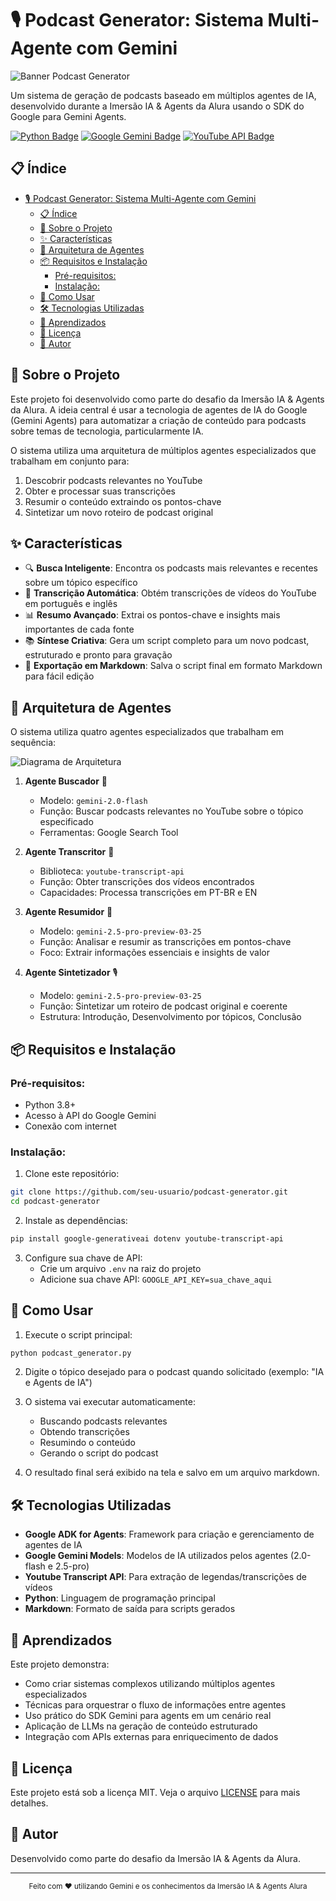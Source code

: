 # 🎙️ Podcast Generator: Sistema Multi-Agente com Gemini

![Banner Podcast Generator](https://img.shields.io/badge/🎙️%20Podcast%20Generator-Imersão%20IA%20Alura-6F57FF?style=for-the-badge)

Um sistema de geração de podcasts baseado em múltiplos agentes de IA, desenvolvido durante a Imersão IA &amp; Agents da Alura usando o SDK do Google para Gemini Agents.

[![Python Badge](https://img.shields.io/badge/Python-3776AB?style=flat-square&logo=python&logoColor=white)](#)
[![Google Gemini Badge](https://img.shields.io/badge/Google%20Gemini-886FBF?style=flat-square&logo=google&logoColor=white)](#)
[![YouTube API Badge](https://img.shields.io/badge/YouTube%20API-FF0000?style=flat-square&logo=youtube&logoColor=white)](#)

## 📋 Índice

- [🎙️ Podcast Generator: Sistema Multi-Agente com Gemini](#️-podcast-generator-sistema-multi-agente-com-gemini)
  - [📋 Índice](#-índice)
  - [🚀 Sobre o Projeto](#-sobre-o-projeto)
  - [✨ Características](#-características)
  - [🔄 Arquitetura de Agentes](#-arquitetura-de-agentes)
  - [📦 Requisitos e Instalação](#-requisitos-e-instalação)
    - [Pré-requisitos:](#pré-requisitos)
    - [Instalação:](#instalação)
  - [🎯 Como Usar](#-como-usar)
  - [🛠️ Tecnologias Utilizadas](#️-tecnologias-utilizadas)
  - [🧠 Aprendizados](#-aprendizados)
  - [📝 Licença](#-licença)
  - [👤 Autor](#-autor)

## 🚀 Sobre o Projeto

Este projeto foi desenvolvido como parte do desafio da Imersão IA &amp; Agents da Alura. A ideia central é usar a tecnologia de agentes de IA do Google (Gemini Agents) para automatizar a criação de conteúdo para podcasts sobre temas de tecnologia, particularmente IA.

O sistema utiliza uma arquitetura de múltiplos agentes especializados que trabalham em conjunto para:
1. Descobrir podcasts relevantes no YouTube
2. Obter e processar suas transcrições
3. Resumir o conteúdo extraindo os pontos-chave
4. Sintetizar um novo roteiro de podcast original

## ✨ Características

- 🔍 **Busca Inteligente**: Encontra os podcasts mais relevantes e recentes sobre um tópico específico
- 📝 **Transcrição Automática**: Obtém transcrições de vídeos do YouTube em português e inglês
- 📊 **Resumo Avançado**: Extrai os pontos-chave e insights mais importantes de cada fonte
- 📚 **Síntese Criativa**: Gera um script completo para um novo podcast, estruturado e pronto para gravação
- 💾 **Exportação em Markdown**: Salva o script final em formato Markdown para fácil edição

## 🔄 Arquitetura de Agentes

O sistema utiliza quatro agentes especializados que trabalham em sequência:

![Diagrama de Arquitetura](https://img.shields.io/badge/-Arquitetura%20Multi--Agente-informational?style=flat-square)

1. **Agente Buscador** 🔎
   - Modelo: `gemini-2.0-flash`
   - Função: Buscar podcasts relevantes no YouTube sobre o tópico especificado
   - Ferramentas: Google Search Tool

2. **Agente Transcritor** 🎯
   - Biblioteca: `youtube-transcript-api`
   - Função: Obter transcrições dos vídeos encontrados
   - Capacidades: Processa transcrições em PT-BR e EN

3. **Agente Resumidor** 📝
   - Modelo: `gemini-2.5-pro-preview-03-25`
   - Função: Analisar e resumir as transcrições em pontos-chave
   - Foco: Extrair informações essenciais e insights de valor

4. **Agente Sintetizador** 🎙️
   - Modelo: `gemini-2.5-pro-preview-03-25`
   - Função: Sintetizar um roteiro de podcast original e coerente
   - Estrutura: Introdução, Desenvolvimento por tópicos, Conclusão

## 📦 Requisitos e Instalação

### Pré-requisitos:

- Python 3.8+
- Acesso à API do Google Gemini
- Conexão com internet

### Instalação:

1. Clone este repositório:
```bash
git clone https://github.com/seu-usuario/podcast-generator.git
cd podcast-generator
```

2. Instale as dependências:
```bash
pip install google-generativeai dotenv youtube-transcript-api
```

3. Configure sua chave de API:
   - Crie um arquivo `.env` na raiz do projeto
   - Adicione sua chave API: `GOOGLE_API_KEY=sua_chave_aqui`

## 🎯 Como Usar

1. Execute o script principal:
```bash
python podcast_generator.py
```

2. Digite o tópico desejado para o podcast quando solicitado (exemplo: "IA e Agents de IA")

3. O sistema vai executar automaticamente:
   - Buscando podcasts relevantes
   - Obtendo transcrições
   - Resumindo o conteúdo
   - Gerando o script do podcast

4. O resultado final será exibido na tela e salvo em um arquivo markdown.

## 🛠️ Tecnologias Utilizadas

- **Google ADK for Agents**: Framework para criação e gerenciamento de agentes de IA
- **Google Gemini Models**: Modelos de IA utilizados pelos agentes (2.0-flash e 2.5-pro)
- **Youtube Transcript API**: Para extração de legendas/transcrições de vídeos
- **Python**: Linguagem de programação principal
- **Markdown**: Formato de saída para scripts gerados

## 🧠 Aprendizados

Este projeto demonstra:

- Como criar sistemas complexos utilizando múltiplos agentes especializados
- Técnicas para orquestrar o fluxo de informações entre agentes
- Uso prático do SDK Gemini para agents em um cenário real
- Aplicação de LLMs na geração de conteúdo estruturado
- Integração com APIs externas para enriquecimento de dados

## 📝 Licença

Este projeto está sob a licença MIT. Veja o arquivo [LICENSE](LICENSE) para mais detalhes.

## 👤 Autor

Desenvolvido como parte do desafio da Imersão IA &amp; Agents da Alura.

---

<p align="center">
  <small>Feito com ❤️ utilizando Gemini e os conhecimentos da Imersão IA &amp; Agents Alura</small>
</p>